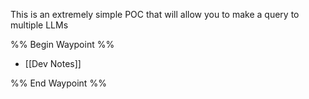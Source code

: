 This is an extremely simple POC that will allow you to make a query to multiple LLMs



%% Begin Waypoint %%
- [[Dev Notes]]

%% End Waypoint %%